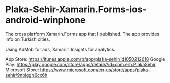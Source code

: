 # Plaka-Sehir-Xamarin.Forms-ios-android-winphone
The cross platform Xamarin.Forms app that I published. The app provides info on Turkish cities.

Using AdMob for ads, Xamarin Insights for analytics.

App Store: https://itunes.apple.com/tr/app/plaka-sehir/id1050212618
Google Play: https://play.google.com/store/apps/details?id=com.erh.PlakaSehir
Microsoft Store: https://www.microsoft.com/en-us/store/apps/plaka-sehir/9nblggh6cx6h
